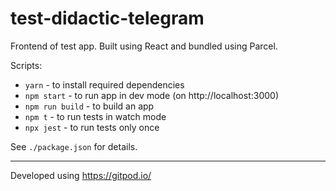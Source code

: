 # test-didactic-telegram

Frontend of test app. Built using React and bundled using Parcel.

Scripts:
- `yarn` - to install required dependencies
- `npm start` - to run app in dev mode (on http://localhost:3000)
- `npm run build` - to build an app
- `npm t` - to run tests in watch mode
- `npx jest` - to run tests only once


See `./package.json` for details.

---

Developed using https://gitpod.io/